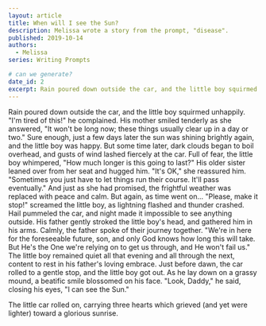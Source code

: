 ```yaml
---
layout: article
title: When will I see the Sun?
description: Melissa wrote a story from the prompt, "disease".
published: 2019-10-14
authors:
  - Melissa
series: Writing Prompts

# can we generate?
date_id: 2
excerpt: Rain poured down outside the car, and the little boy squirmed unhappily.
---
```

Rain poured down outside the car, and the little boy squirmed unhappily. "I'm tired of this!" he complained. His mother smiled tenderly as she answered, "It won't be long now; these things usually clear up in a day or two." Sure enough, just a few days later the sun was shining brightly again, and the little boy was happy. But some time later, dark clouds began to boil overhead, and gusts of wind lashed fiercely at the car. Full of fear, the little boy whimpered, "How much longer is this going to last?" His older sister leaned over from her seat and hugged him. "It's OK," she reassured him. "Sometimes you just have to let things run their course. It'll pass eventually." And just as she had promised, the frightful weather was replaced with peace and calm. But again, as time went on... "Please, make it stop!" screamed the little boy, as lightning flashed and thunder crashed. Hail pummeled the car, and night made it impossible to see anything outside. His father gently stroked the little boy's head, and gathered him in his arms. Calmly, the father spoke of their journey together. "We're in here for the foreseeable future, son, and only God knows how long this will take. But He's the One we're relying on to get us through, and He won't fail us." The little boy remained quiet all that evening and all through the next, content to rest in his father's loving embrace. Just before dawn, the car rolled to a gentle stop, and the little boy got out. As he lay down on a grassy mound, a beatific smile blossomed on his face. "Look, Daddy," he said, closing his eyes, "I can see the Sun."

The little car rolled on, carrying three hearts which grieved (and yet were lighter) toward a glorious sunrise.